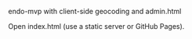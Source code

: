 endo-mvp with client-side geocoding and admin.html

Open index.html (use a static server or GitHub Pages).